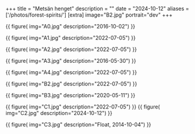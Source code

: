 +++
title = "Metsän henget"
description = ""
date = "2024-10-12"
aliases = ['/photos/forest-spirits/']
[extra]
image="B2.jpg"
portrait="dev"
+++

{{
    figure(
        img="A0.jpg"
        description="2016-10-02")
}}

{{
    figure(
        img="A1.jpg"
        description="2022-07-05")
}}

{{
    figure(
        img="A2.jpg"
        description="2022-07-05")
}}

{{
    figure(
        img="A3.jpg"
        description="2016-05-30")
}}

{{
    figure(
        img="A4.jpg"
        description="2022-07-05")
}}

{{
    figure(
        img="B2.jpg"
        description="2022-07-05")
}}

{{
    figure(
        img="B3.jpg"
        description="2020-05-11")
}}

{{
    figure(
        img="C1.jpg"
        description="2022-07-05")
}}
{{
    figure(
        img="C2.jpg"
        description="2024-10-12")
}}

{{
    figure(
        img="C3.jpg"
        description="Float, 2014-10-04")
}}

